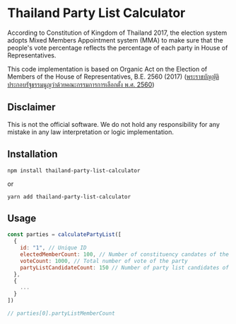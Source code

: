 # Thailand Party List Calculator

According to Constitution of Kingdom of Thailand 2017, the election system
adopts Mixed Members Appointment system (MMA) to make sure that the people's
vote percentage reflects the percentage of each party in House of
Representatives.

This code implementation is based on Organic Act on the Election of Members of
the House of Representatives, B.E. 2560 (2017)
([พระราชบัญญัติประกอบรัฐธรรมนูญว่าด้วยคณะกรรมการการเลือกตั้ง พ.ศ. 2560](https://www.ect.go.th/ect_th/ewt_dl_link.php?nid=3120))

## Disclaimer

This is not the official software. We do not hold any responsibility for any
mistake in any law interpretation or logic implementation.

## Installation

`npm install thailand-party-list-calculator`

or

`yarn add thailand-party-list-calculator`

## Usage

```javascript
const parties = calculatePartyList([
  {
    id: "1", // Unique ID
    electedMemberCount: 100, // Number of constituency candates of the party
    voteCount: 1000, // Total number of vote of the party
    partyListCandidateCount: 150 // Number of party list candidates of the party
  },
  {
    ...
  }
])

// parties[0].partyListMemberCount
```
